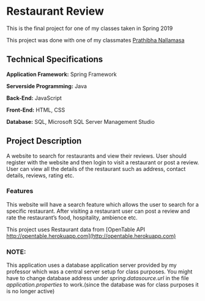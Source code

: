 # Restaurant Review
This is the final project for one of my classes taken in Spring 2019

This project was done with one of my classmates [Prathibha Nallamasa](https://github.com/prathibhaNallamasa)

## Technical Specifications
**Application Framework:** Spring Framework

**Serverside Programming:** Java

**Back-End:** JavaScript

**Front-End:** HTML, CSS

**Database:** SQL, Microsoft SQL Server Management Studio


## Project Description
A website to search for restaurants and view their reviews. User should register with the website and then login to visit a restaurant or post a review. User can view all the details of the restaurant such as address, contact details, reviews, rating etc.

### Features
This website will have a search feature which allows the user to search for a specific restaurant. After visiting a restaurant user can post a review and rate the restaurant’s food, hospitality, ambience etc.

This project uses Restaurant data from [OpenTable API http://opentable.herokuapp.com](http://opentable.herokuapp.com)

### NOTE:
This application uses a database application server provided by my professor which was a central server setup for class purposes.
You might have to change database address under *spring.datasource.url* in the file *application.properties* to work.(since the database was for class purposes it is no longer active)
